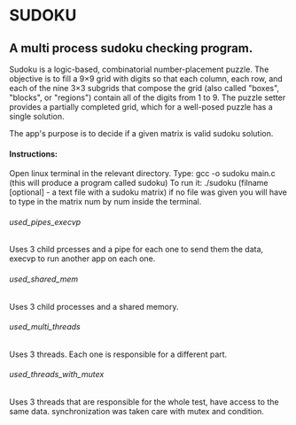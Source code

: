 <h1> SUDOKU </h1>
<h2> A multi process sudoku checking program. </h2>

Sudoku is a logic-based, combinatorial number-placement puzzle. 
The objective is to fill a 9×9 grid with digits so that each column, each row, and each of the nine 3×3 subgrids that compose the grid 
(also called "boxes", "blocks", or "regions") contain all of the digits from 1 to 9. 
The puzzle setter provides a partially completed grid, which for a well-posed puzzle has a single solution.

The app's purpose is to decide if a given matrix is valid sudoku solution.

<h4> Instructions: </h4>
Open linux terminal in the relevant directory.
Type: gcc -o sudoku main.c (this will produce a program called sudoku)
To run it: ./sudoku <filename> (filname [optional] - a text file with a sudoku matrix)
if no file was given you will have to type in the matrix num by num inside the terminal.



<h6> used_pipes_execvp </h6>
Uses 3 child prcesses and a pipe for each one to send them the data, execvp to run another app on each one.

<h6> used_shared_mem </h6>
Uses 3 child processes and a shared memory.

<h6> used_multi_threads </h6>
Uses 3 threads. Each one is responsible for a different part.

<h6> used_threads_with_mutex </h6>
Uses 3 threads that are responsible for the whole test, have access to the same data.
synchronization was taken care with mutex and condition.
